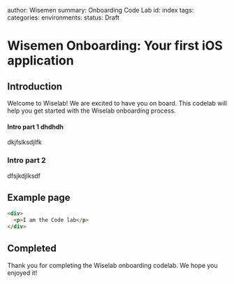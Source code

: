 author: Wisemen
summary: Onboarding Code Lab
id: index
tags:
categories:
environments:
status: Draft

# Wisemen Onboarding: Your first iOS application

## Introduction

Welcome to Wiselab! We are excited to have you on board. This codelab will help you get started with the Wiselab onboarding process.

#### Intro part 1 dhdhdh

dkjfslksdjlfk

### Intro part 2

dfsjkdjlksdf

## Example page

```html
<div>
  <p>I am the Code lab</p>
</div>
```

## Completed

Thank you for completing the Wiselab onboarding codelab. We hope you enjoyed it!

